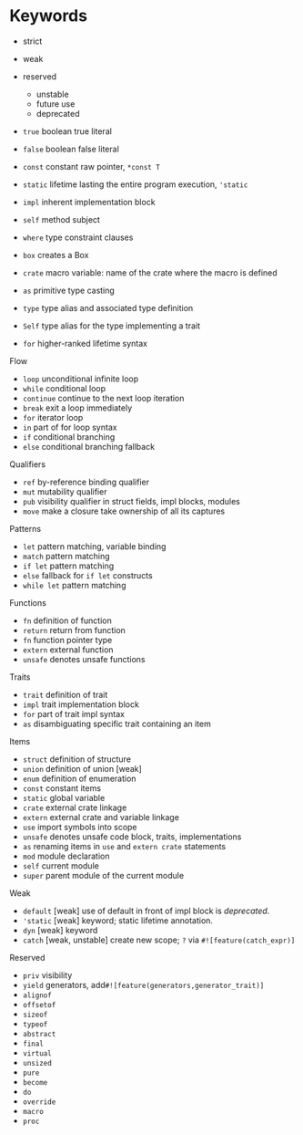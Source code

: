 # Keywords

- strict
- weak
- reserved
  * unstable
  * future use
  * deprecated


- `true`     boolean true literal
- `false`    boolean false literal
- `const`    constant raw pointer, `*const T`
- `static`   lifetime lasting the entire program execution, `'static`
- `impl`     inherent implementation block
- `self`     method subject
- `where`    type constraint clauses
- `box`      creates a Box
- `crate`    macro variable: name of the crate where the macro is defined
- `as`       primitive type casting
- `type`     type alias and associated type definition
- `Self`     type alias for the type implementing a trait
- `for`      higher-ranked lifetime syntax

Flow
- `loop`     unconditional infinite loop
- `while`    conditional loop
- `continue` continue to the next loop iteration
- `break`    exit a loop immediately
- `for`      iterator loop
- `in`       part of for loop syntax
- `if`       conditional branching
- `else`     conditional branching fallback

Qualifiers
- `ref`      by-reference binding qualifier
- `mut`      mutability qualifier
- `pub`      visibility qualifier in struct fields, impl blocks, modules
- `move`     make a closure take ownership of all its captures

Patterns
- `let`       pattern matching, variable binding
- `match`     pattern matching
- `if let`    pattern matching
- `else`      fallback for `if let` constructs
- `while let` pattern matching


Functions
- `fn`       definition of function
- `return`   return from function
- `fn`       function pointer type
- `extern`   external function
- `unsafe`   denotes unsafe functions


Traits
- `trait`    definition of trait
- `impl`     trait implementation block
- `for`      part of trait impl syntax
- `as`       disambiguating specific trait containing an item

Items
- `struct`   definition of structure
- `union`    definition of union [weak]
- `enum`     definition of enumeration
- `const`    constant items
- `static`   global variable
- `crate`    external crate linkage
- `extern`   external crate and variable linkage
- `use`      import symbols into scope
- `unsafe`   denotes unsafe code block, traits, implementations
- `as`       renaming items in `use` and `extern crate` statements
- `mod`      module declaration
- `self`     current module
- `super`    parent module of the current module

Weak
- `default`  [weak] use of default in front of impl block is _deprecated_.
- `'static`  [weak] keyword; static lifetime annotation.
- `dyn`      [weak] keyword
- `catch` [weak, unstable] create new scope; `?` via `#![feature(catch_expr)]`

Reserved
- `priv` visibility
- `yield` generators, add`#![feature(generators,generator_trait)]`
- `alignof`
- `offsetof`
- `sizeof`
- `typeof`
- `abstract`
- `final`
- `virtual`
- `unsized`
- `pure`
- `become`
- `do`
- `override`
- `macro`
- `proc`
